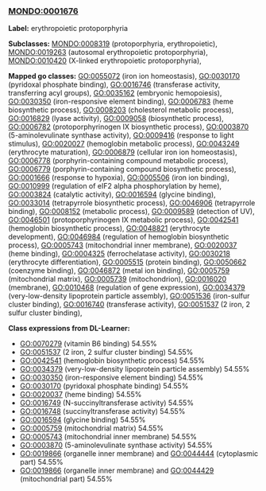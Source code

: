 
### [MONDO:0001676](http://purl.obolibrary.org/obo/MONDO_0001676)
**Label:** erythropoietic protoporphyria

**Subclasses:** [MONDO:0008319](http://purl.obolibrary.org/obo/MONDO_0008319) (protoporphyria, erythropoietic), [MONDO:0019263](http://purl.obolibrary.org/obo/MONDO_0019263) (autosomal erythropoietic protoporphyria), [MONDO:0010420](http://purl.obolibrary.org/obo/MONDO_0010420) (X-linked erythropoietic protoporphyria), 

**Mapped go classes:** [GO:0055072](http://purl.obolibrary.org/obo/GO_0055072) (iron ion homeostasis), [GO:0030170](http://purl.obolibrary.org/obo/GO_0030170) (pyridoxal phosphate binding), [GO:0016746](http://purl.obolibrary.org/obo/GO_0016746) (transferase activity, transferring acyl groups), [GO:0035162](http://purl.obolibrary.org/obo/GO_0035162) (embryonic hemopoiesis), [GO:0030350](http://purl.obolibrary.org/obo/GO_0030350) (iron-responsive element binding), [GO:0006783](http://purl.obolibrary.org/obo/GO_0006783) (heme biosynthetic process), [GO:0008203](http://purl.obolibrary.org/obo/GO_0008203) (cholesterol metabolic process), [GO:0016829](http://purl.obolibrary.org/obo/GO_0016829) (lyase activity), [GO:0009058](http://purl.obolibrary.org/obo/GO_0009058) (biosynthetic process), [GO:0006782](http://purl.obolibrary.org/obo/GO_0006782) (protoporphyrinogen IX biosynthetic process), [GO:0003870](http://purl.obolibrary.org/obo/GO_0003870) (5-aminolevulinate synthase activity), [GO:0009416](http://purl.obolibrary.org/obo/GO_0009416) (response to light stimulus), [GO:0020027](http://purl.obolibrary.org/obo/GO_0020027) (hemoglobin metabolic process), [GO:0043249](http://purl.obolibrary.org/obo/GO_0043249) (erythrocyte maturation), [GO:0006879](http://purl.obolibrary.org/obo/GO_0006879) (cellular iron ion homeostasis), [GO:0006778](http://purl.obolibrary.org/obo/GO_0006778) (porphyrin-containing compound metabolic process), [GO:0006779](http://purl.obolibrary.org/obo/GO_0006779) (porphyrin-containing compound biosynthetic process), [GO:0001666](http://purl.obolibrary.org/obo/GO_0001666) (response to hypoxia), [GO:0005506](http://purl.obolibrary.org/obo/GO_0005506) (iron ion binding), [GO:0010999](http://purl.obolibrary.org/obo/GO_0010999) (regulation of eIF2 alpha phosphorylation by heme), [GO:0003824](http://purl.obolibrary.org/obo/GO_0003824) (catalytic activity), [GO:0016594](http://purl.obolibrary.org/obo/GO_0016594) (glycine binding), [GO:0033014](http://purl.obolibrary.org/obo/GO_0033014) (tetrapyrrole biosynthetic process), [GO:0046906](http://purl.obolibrary.org/obo/GO_0046906) (tetrapyrrole binding), [GO:0008152](http://purl.obolibrary.org/obo/GO_0008152) (metabolic process), [GO:0009589](http://purl.obolibrary.org/obo/GO_0009589) (detection of UV), [GO:0046501](http://purl.obolibrary.org/obo/GO_0046501) (protoporphyrinogen IX metabolic process), [GO:0042541](http://purl.obolibrary.org/obo/GO_0042541) (hemoglobin biosynthetic process), [GO:0048821](http://purl.obolibrary.org/obo/GO_0048821) (erythrocyte development), [GO:0046984](http://purl.obolibrary.org/obo/GO_0046984) (regulation of hemoglobin biosynthetic process), [GO:0005743](http://purl.obolibrary.org/obo/GO_0005743) (mitochondrial inner membrane), [GO:0020037](http://purl.obolibrary.org/obo/GO_0020037) (heme binding), [GO:0004325](http://purl.obolibrary.org/obo/GO_0004325) (ferrochelatase activity), [GO:0030218](http://purl.obolibrary.org/obo/GO_0030218) (erythrocyte differentiation), [GO:0005515](http://purl.obolibrary.org/obo/GO_0005515) (protein binding), [GO:0050662](http://purl.obolibrary.org/obo/GO_0050662) (coenzyme binding), [GO:0046872](http://purl.obolibrary.org/obo/GO_0046872) (metal ion binding), [GO:0005759](http://purl.obolibrary.org/obo/GO_0005759) (mitochondrial matrix), [GO:0005739](http://purl.obolibrary.org/obo/GO_0005739) (mitochondrion), [GO:0016020](http://purl.obolibrary.org/obo/GO_0016020) (membrane), [GO:0010468](http://purl.obolibrary.org/obo/GO_0010468) (regulation of gene expression), [GO:0034379](http://purl.obolibrary.org/obo/GO_0034379) (very-low-density lipoprotein particle assembly), [GO:0051536](http://purl.obolibrary.org/obo/GO_0051536) (iron-sulfur cluster binding), [GO:0016740](http://purl.obolibrary.org/obo/GO_0016740) (transferase activity), [GO:0051537](http://purl.obolibrary.org/obo/GO_0051537) (2 iron, 2 sulfur cluster binding), 

**Class expressions from DL-Learner:**

- [GO:0070279](http://purl.obolibrary.org/obo/GO_0070279) (vitamin B6 binding) 54.55%
- [GO:0051537](http://purl.obolibrary.org/obo/GO_0051537) (2 iron, 2 sulfur cluster binding) 54.55%
- [GO:0042541](http://purl.obolibrary.org/obo/GO_0042541) (hemoglobin biosynthetic process) 54.55%
- [GO:0034379](http://purl.obolibrary.org/obo/GO_0034379) (very-low-density lipoprotein particle assembly) 54.55%
- [GO:0030350](http://purl.obolibrary.org/obo/GO_0030350) (iron-responsive element binding) 54.55%
- [GO:0030170](http://purl.obolibrary.org/obo/GO_0030170) (pyridoxal phosphate binding) 54.55%
- [GO:0020037](http://purl.obolibrary.org/obo/GO_0020037) (heme binding) 54.55%
- [GO:0016749](http://purl.obolibrary.org/obo/GO_0016749) (N-succinyltransferase activity) 54.55%
- [GO:0016748](http://purl.obolibrary.org/obo/GO_0016748) (succinyltransferase activity) 54.55%
- [GO:0016594](http://purl.obolibrary.org/obo/GO_0016594) (glycine binding) 54.55%
- [GO:0005759](http://purl.obolibrary.org/obo/GO_0005759) (mitochondrial matrix) 54.55%
- [GO:0005743](http://purl.obolibrary.org/obo/GO_0005743) (mitochondrial inner membrane) 54.55%
- [GO:0003870](http://purl.obolibrary.org/obo/GO_0003870) (5-aminolevulinate synthase activity) 54.55%
- [GO:0019866](http://purl.obolibrary.org/obo/GO_0019866) (organelle inner membrane) and [GO:0044444](http://purl.obolibrary.org/obo/GO_0044444) (cytoplasmic part) 54.55%
- [GO:0019866](http://purl.obolibrary.org/obo/GO_0019866) (organelle inner membrane) and [GO:0044429](http://purl.obolibrary.org/obo/GO_0044429) (mitochondrial part) 54.55%


